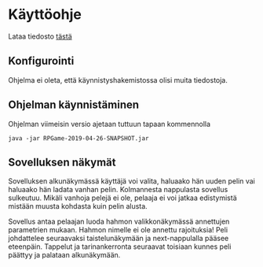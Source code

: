 # Käyttöohje

Lataa tiedosto [tästä](https://github.com/duckling747/ot-harjoitustyo/releases/tag/viikko6)

## Konfigurointi

Ohjelma ei oleta, että käynnistyshakemistossa olisi muita tiedostoja.

## Ohjelman käynnistäminen

Ohjelman viimeisin versio ajetaan tuttuun tapaan kommennolla

```
java -jar RPGame-2019-04-26-SNAPSHOT.jar
```

## Sovelluksen näkymät

Sovelluksen alkunäkymässä käyttäjä voi valita, haluaako hän uuden pelin vai haluaako hän ladata vanhan pelin. Kolmannesta nappulasta sovellus sulkeutuu. Mikäli vanhoja pelejä ei ole, pelaaja ei voi jatkaa edistymistä mistään muusta kohdasta kuin pelin alusta.

Sovellus antaa pelaajan luoda hahmon valikkonäkymässä annettujen parametrien mukaan. Hahmon nimelle ei ole annettu rajoituksia! Peli johdattelee seuraavaksi taistelunäkymään ja next-nappulalla pääsee eteenpäin. Tappelut ja tarinankerronta seuraavat toisiaan kunnes peli päättyy ja palataan alkunäkymään.

## 
